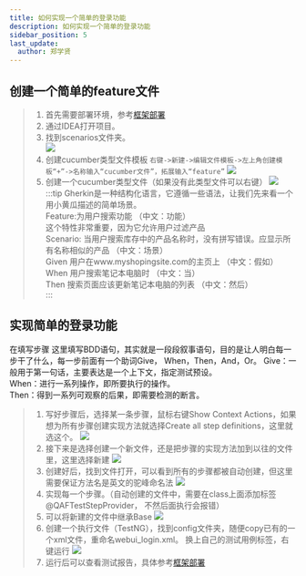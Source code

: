 ```yaml
---
title: 如何实现一个简单的登录功能
description: 如何实现一个简单的登录功能
sidebar_position: 5
last_update:
  author: 郑学贤
---
```


## 创建一个简单的feature文件 
>1. 首先需要部署环境，参考[框架部署](./../../test-KBS/test-automated/框架部署.md) 
>2. 通过IDEA打开项目。
>3. 找到scenarios文件夹。   
![](@site/static/img/test_img/2022-08-15-14-11-47.png)
>4. 创建cucumber类型文件模板
``右键->新建->编辑文件模板->左上角创建模板“+”->名称输入“cucumber文件”，拓展输入“feature”``
![](@site/static/img/test_img/2022-08-15-14-27-35.png)
>5. 创建一个cucumber类型文件（如果没有此类型文件可以右键）
![](@site/static/img/test_img/2022-08-15-14-23-41.png)
:::tip
Gherkin是一种结构化语言，它遵循一些语法，让我们先来看一个用小黄瓜描述的简单场景。   
Feature:为用户搜索功能      （中文：功能）  
这个特性非常重要，因为它允许用户过滤产品    
Scenario: 当用户搜索库存中的产品名称时，没有拼写错误。应显示所有名称相似的产品   （中文：场景）     
Given 用户在www.myshopingsite.com的主页上  （中文：假如）   
When 用户搜索笔记本电脑时 （中文：当）  
Then 搜索页面应该更新笔记本电脑的列表 （中文：然后）    
:::
## 实现简单的登录功能
在填写步骤 这里填写BDD语句，其实就是一段段叙事语句，目的是让人明白每一步干了什么，每一步前面有一个助词Give， When，Then，And，Or。
Give：一般用于第一句话，主要表达是一个上下文，指定测试预设。    
When：进行一系列操作，即所要执行的操作。        
Then：得到一系列可观察的后果，即需要检测的断言。    

>1. 写好步骤后，选择某一条步骤，鼠标右键Show Context Actions，如果想为所有步骤创建实现方法就选择Create all step definitions，这里就选这个。
![](@site/static/img/test_img/2022-08-15-14-40-16.png)
>2. 接下来是选择创建一个新文件，还是把步骤的实现方法加到以往的文件里，这里选择新建
![](@site/static/img/test_img/2022-08-15-14-41-23.png)
>3. 创建好后，找到文件打开，可以看到所有的步骤都被自动创建，但这里需要保证方法名是英文的驼峰命名法
![](@site/static/img/test_img/2022-08-15-14-42-35.png)
>4. 实现每一个步骤。（自动创建的文件中，需要在class上面添加标签@QAFTestStepProvider， 不然后面执行会报错）
>5. 可以将新建的文件中继承Base
![](@site/static/img/test_img/2022-08-15-14-45-42.png)
>6. 创建一个执行文件（TestNG），找到config文件夹，随便copy已有的一个xml文件，重命名webui_login.xml。 
换上自己的测试用例标签，右键运行
![](@site/static/img/test_img/2022-08-15-14-46-59.png)
>7. 运行后可以查看测试报告，具体参考[框架部署](./框架部署.md) 